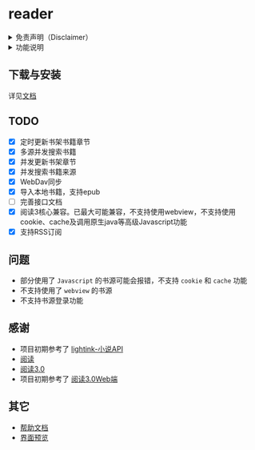 # reader

<details><summary>免责声明（Disclaimer）</summary>
阅读是一款提供网络文学搜索的工具，为广大网络文学爱好者提供一种方便、快捷舒适的试读体验。

当您搜索一本书的时，阅读会将该书的书名以关键词的形式提交到各个第三方网络文学网站。各第三方网站返回的内容与阅读无关，阅读对其概不负责，亦不承担任何法律责任。任何通过使用阅读而链接到的第三方网页均系他人制作或提供，您可能从第三方网页上获得其他服务，阅读对其合法性概不负责，亦不承担任何法律责任。第三方搜索引擎结果根据您提交的书名自动搜索获得并提供试读，不代表阅读赞成或被搜索链接到的第三方网页上的内容或立场。您应该对使用搜索引擎的结果自行承担风险。

阅读不做任何形式的保证：不保证第三方搜索引擎的搜索结果满足您的要求，不保证搜索服务不中断，不保证搜索结果的安全性、正确性、及时性、合法性。因网络状况、通讯线路、第三方网站等任何原因而导致您不能正常使用阅读，阅读不承担任何法律责任。阅读尊重并保护所有使用阅读用户的个人隐私权，您注册的用户名、电子邮件地址等个人资料，非经您亲自许可或根据相关法律、法规的强制性规定，阅读不会主动地泄露给第三方。

阅读致力于最大程度地减少网络文学阅读者在自行搜寻过程中的无意义的时间浪费，通过专业搜索展示不同网站中网络文学的最新章节。阅读在为广大小说爱好者提供方便、快捷舒适的试读体验的同时，也使优秀网络文学得以迅速、更广泛的传播，从而达到了在一定程度促进网络文学充分繁荣发展之目的。阅读鼓励广大小说爱好者通过阅读发现优秀网络小说及其提供商，并建议阅读正版图书。任何单位或个人认为通过阅读搜索链接到的第三方网页内容可能涉嫌侵犯其信息网络传播权，应该及时向阅读提出书面权力通知，并提供身份证明、权属证明及详细侵权情况证明。阅读在收到上述法律文件后，将会依法尽快断开相关链接内容。
</details>

<details><summary>功能说明</summary>
  书源管理 <br/>
- 书架管理 <br/>
- 搜索 <br/>
- 书海 <br/>
- 看书 <br/>
- 移动端适配 <br/>
- 换源 <br/>
- 翻页方式 <br/>
- 手势支持 <br/>
- 自定义主题 <br/>
- 自定义样式 <br/>
- WebDAV同步 <br/>
- 文字替换过滤 <br/>
- 听书<仅部分浏览器支持，手机端会因为锁屏而失效> <br/>
- 用户配置备份恢复 <br/>
- 支持漫画 <br/>
- 支持音频 <br/>
- 书源失效检测 <br/>
- 导入本地TXT、EPUB、UMD格式的书籍 <br/>
- 书籍分组 <br/>
- RSS订阅 <br/>
- 定时更新书架 <br/>
- 并发搜书 <br/>
- 本地书仓 <br/>
</details>

## 下载与安装

详见[文档](https://github.com/hectorqin/reader/blob/master/doc.md)

## TODO

- [x] 定时更新书架书籍章节
- [x] 多源并发搜索书籍
- [x] 并发更新书架章节
- [x] 并发搜索书籍来源
- [x] WebDav同步
- [x] 导入本地书籍，支持epub
- [ ] 完善接口文档
- [x] 阅读3核心兼容。已最大可能兼容，不支持使用webview，不支持使用cookie、cache及调用原生java等高级Javascript功能
- [x] 支持RSS订阅

## 问题

- 部分使用了 `Javascript` 的书源可能会报错，不支持 `cookie` 和 `cache` 功能
- 不支持使用了 `webview` 的书源
- 不支持书源登录功能

## 感谢

- 项目初期参考了 [lightink-小说API](https://github.com/lightink-qingmo/lightink-server)
- [阅读](https://github.com/gedoor/MyBookshelf)
- [阅读3.0](https://github.com/gedoor/legado)
- 项目初期参考了 [阅读3.0Web端](https://github.com/celetor/web-yuedu3)

## 其它

- [帮助文档](https://github.com/hectorqin/reader/blob/master/doc.md)
- [界面预览](https://github.com/hectorqin/reader/blob/master/preview.md)
